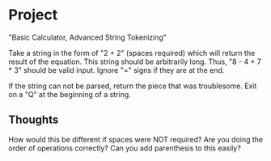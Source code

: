 Project
=======

"Basic Calculator, Advanced String Tokenizing"

Take a string in the form of "2 + 2" (spaces required) which will return the result of the equation.  This string should be arbitrarily long.  Thus, "8 - 4 + 7 * 3" should be valid input.  Ignore "=" signs if they are at the end.

If the string can not be parsed, return the piece that was troublesome.  Exit on a "Q" at the beginning of a string.

Thoughts
--------

How would this be different if spaces were NOT required?
Are you doing the order of operations correctly?
Can you add parenthesis to this easily?
